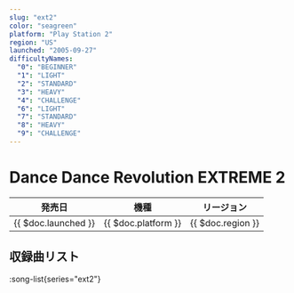 ```yaml
---
slug: "ext2"
color: "seagreen"
platform: "Play Station 2"
region: "US"
launched: "2005-09-27"
difficultyNames:
  "0": "BEGINNER"
  "1": "LIGHT"
  "2": "STANDARD"
  "3": "HEAVY"
  "4": "CHALLENGE"
  "6": "LIGHT"
  "7": "STANDARD"
  "8": "HEAVY"
  "9": "CHALLENGE"
---
```


# Dance Dance Revolution EXTREME 2

|発売日|機種|リージョン|
|------|----|---------|
|{{ $doc.launched }}|{{ $doc.platform }}|{{ $doc.region }}|

## 収録曲リスト

:song-list{series="ext2"}
